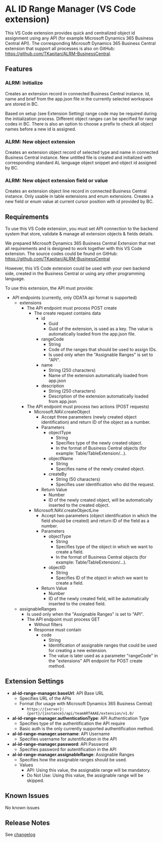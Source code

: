 # AL ID Range Manager (VS Code extension)

This VS Code extension provides quick and centralized object id assignment using any API (for example Microsoft Dynamics 365 Business Central API). The corresponding Microsoft Dynamics 365 Business Central extension that support all processes is also on GitHub: <https://github.com/TKapitan/ALRM-BusinessCentral>.

## Features

### ALRM: Initialize

Creates an extension record in connected Business Central instance. Id, name and brief from the app.json file in the currently selected workspace are stored in BC.

Based on setup (see Extension Setting) range code may be required during the initialization process. Different object ranges can be specified for range codes in BC. There is also an option to choose a prefix to check all object names before a new id is assigned.

### ALRM: New object extension

Creates an extension object record of selected type and name in connected Business Central instance. New untitled file is created and initialized with corresponding standard AL language object snippet and object id assigned by BC.

<!-- XXX fix after a repository is added ! [New object command] (images/newObjectCommand.gif) -->

### ALRM: New object extension field or value

Creates an extension object line record in connected Business Central instance. Only usable in table extensions and enum extensions. Creates a new field or enum value at current cursor position with id provided by BC.

## Requirements

To use this VS Code extension, you must set API connection to the backend system that store, validate & manage all extension objects & fields details.

We prepared Microsoft Dynamics 365 Business Central Extension that  met all requirements and is designed to work together with this VS Code extension. The source codes could be found on GitHub: <https://github.com/TKapitan/ALRM-BusinessCentral>

However, this VS Code extension could be used with your own backend side, created in the Business Central or using any other programming language.

To use this extension, the API must provide:

- API endpoints (currently, only ODATA api format is supported)
  - extensions
    - The API endpoint must process POST create 
      - The create request contains data
        - id
          - Guid
          - Guid of the extension, is used as a key. The value is automatically loaded from the app.json file.
        - rangeCode
          - String
          - Code of the ranges that should be used to assign IDs.
          - Is used only when the "Assignable Ranges" is set to "API".
        - name
          - String (250 characters)
          - Name of the extension automatically loaded from app.json
        - description
          - String (250 characters)
          - Description of the extension automatically loaded from app.json
    - The API endpoint must process two actions (POST requests) 
      - Microsoft.NAV.createObject 
        - Accept three parameters (newly created object identification) and return ID of the object as a number.
        - Parameters
          - objectType
            - String
            - Specifies type of the newly created object.
            - In the format of Business Central objects (for example: Table/TableExtension/...).
          - objectName
            - String
            - Specifies name of the newly created object.
          - createBy
            - String (50 characters)
            - Specifies user identification who did the request.
        - Return Value
          - Number
          - ID of the newly created object, will be automatically inserted to the created object.
      - Microsoft.NAV.createObjectLine
        - Accept two parameters (object identification in which the field should be created) and return ID of the field as a number.
        - Parameters
          - objectType
            - String
            - Specifies type of the object in which we want to create a field.
            - In the format of Business Central objects (for example: Table/TableExtension/...).
          - objectID
            - String
            - Specifies ID of the object in which we want to create a field.
        - Return Value
          - Number
          - ID of the newly created field, will be automatically inserted to the created field.
  - assignableRanges
    - Is used only when the "Assignable Ranges" is set to "API".
    - The API endpoint must process GET 
      - Without filters
      - Response must contain
        - code
          - String
          - Identification of assignable ranges that could be used for creating a new extension.
          - The value is later used as a parameter "rangeCode" in the "extensions" API endpoint for POST create method.

## Extension Settings

- **al-id-range-manager.baseUrl**: API Base URL  
  - Specifies URL of the APIs
  - Format (for usage with Microsoft Dynamics 365 Business Central)
    - `https://{server}:{port}/{instance}/api/teamARTAAAE/extension/v1.0/`
- **al-id-range-manager.authenticationType**: API Authentication Type
  - Specifies type of the authentification the API require
  - Basic auth is the only currently supported authentification method.
- **al-id-range-manager.username**: API Username
  - Specifies username for autentification in the API
- **al-id-range-manager.password**: API Password
  - Specifies password for autentification in the API
- **al-id-range-manager.assignableRange**: Assignable Ranges
  - Specifies how the assignable ranges should be used.
  - Values
    - API: Using this value, the assignable range will be mandatory.
    - Do Not Use: Using this value, the assignable range will be skipped.

## Known Issues

No known issues

## Release Notes

See [changelog](https://github.com/TKapitan/ALRM-VSCode/blob/master/CHANGELOG.md)
